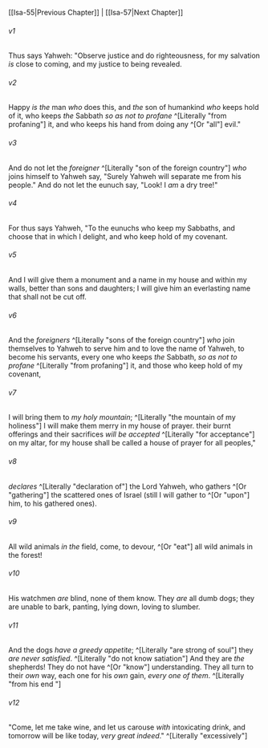 ﻿---
aliases:
  - Isaiah 56
---

[[Isa-55|Previous Chapter]] | [[Isa-57|Next Chapter]]

###### v1
Thus says Yahweh:
"Observe justice
and do righteousness,
for my salvation _is_ close to coming,
and my justice to being revealed.

###### v2
Happy _is the_ man _who_ does this,
and _the_ son of humankind _who_ keeps hold of it,
who keeps _the_ Sabbath _so as not to profane_ ^[Literally "from profaning"] it,
and who keeps his hand from doing any ^[Or "all"] evil."

###### v3
And do not let the _foreigner_ ^[Literally "son of the foreign country"] _who_ joins himself to Yahweh say, "Surely Yahweh will separate me from his people."
And do not let the eunuch say, "Look! I _am_ a dry tree!"

###### v4
For thus says Yahweh, "To the eunuchs who keep my Sabbaths,
and choose that in which I delight,
and who keep hold of my covenant.

###### v5
And I will give them a monument and a name in my house and within my walls,
better than sons and daughters;
I will give him an everlasting name
that shall not be cut off.

###### v6
And the _foreigners_ ^[Literally "sons of the foreign country"] _who_ join themselves to Yahweh to serve him
and to love the name of Yahweh, to become his servants,
every one who keeps _the_ Sabbath, _so as not to profane_ ^[Literally "from profaning"] it,
and those who keep hold of my covenant,

###### v7
I will bring them to _my holy mountain_; ^[Literally "the mountain of my holiness"]
I will make them merry in my house of prayer.
their burnt offerings and their sacrifices _will be accepted_ ^[Literally "for acceptance"] on my altar,
for my house shall be called a house of prayer for all peoples,"

###### v8
_declares_ ^[Literally "declaration of"] the Lord Yahweh, who gathers ^[Or "gathering"] the scattered ones of Israel (still I will gather to ^[Or "upon"] him, to his gathered ones).

###### v9
All wild animals _in the_ field, come,
to devour, ^[Or "eat"] all wild animals in the forest!

###### v10
His watchmen _are_ blind,
none of them know.
They _are_ all dumb dogs;
they are unable to bark,
panting, lying down,
loving to slumber.

###### v11
And the dogs _have a greedy appetite_; ^[Literally "are strong of soul"]
they _are never satisfied_. ^[Literally "do not know satiation"]
And they are _the_ shepherds!
They do not have ^[Or "know"] understanding.
They all turn to their _own_ way,
each one for his _own_ gain, _every one of them_. ^[Literally "from his end "]

###### v12
"Come, let me take wine,
and let us carouse _with_ intoxicating drink,
and tomorrow will be like today,
_very great indeed_." ^[Literally "excessively"]